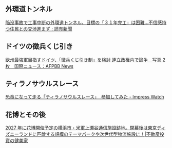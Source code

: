 ## 外環道トンネル

[陥没事故で工事中断の外環道トンネル、目標の「３１年完工」は困難…不信感持つ住民との交渉進まず : 読売新聞](https://www.yomiuri.co.jp/national/20251018-OYT1T50169/)

## ドイツの徴兵くじ引き

[欧州最強軍目指すドイツ、「徴兵くじ引き制」を検討 連立政権内で論争　写真 2 枚　国際ニュース：AFPBB News](https://www.afpbb.com/articles/-/3604080)

## ティラノサウルスレース

[恐竜になって走る「ティラノサウルスレース」　参加してみた - Impress Watch](https://www.watch.impress.co.jp/docs/topic/2054383.html)

## 花博とその後

[2027 年に花博開催予定の横浜市・米軍上瀬谷通信施設跡地。閉幕後は東京ディズニーランドに匹敵する規模のテーマパークや次世代型物流施設に！|不動産投資の健美家](https://www.kenbiya.com/ar/ns/region/shutoken/9480.html)

